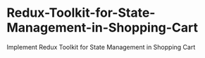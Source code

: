 # Redux-Toolkit-for-State-Management-in-Shopping-Cart
Implement Redux Toolkit for State Management in Shopping Cart

